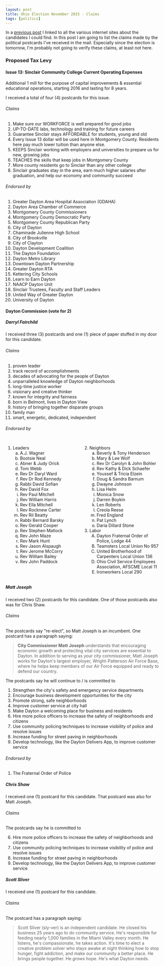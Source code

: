 ```yaml
---
layout: post
title: Ohio Election November 2015 - Claims
tags: [politics]
---
```


In a [previous post](/ohio_election_november_2015/) I linked to all the various internet sites about the candidates I could find. In this post I am going to list the claims made by the political postcards I've received in the mail. Especially since the election is tomorrow, I'm probably not going to verify these claims, at least not here.

### Proposed Tax Levy

#### Issue 13: Sinclair Community College Current Operating Expenses

Additional 1 mill for the purpose of capital improvements & essential educational operations, starting 2016 and lasting for 8 years.

I received a total of four (4) postcards for this issue.

###### Claims

1. Make sure our WORKFORCE is well prepared for good jobs
2. UP-TO-DATE labs, technology and training for future careers
3. Guarantee Sinclair stays AFFORDABLE for students, young and old
4. Every Issue 13 dollar will be used here in Montgomery County. Residents here pay much lower tuition than anyone else.
5. KEEPS Sinclair working with employers and universities to prepare us for new, growing jobs
6. TEACHES the skills that keep jobs in Montgomery County
7. More county residents go to Sinclair than any other college
8. Sinclair graduates stay in the area, earn much higher salaries after graduation, and help our economy and community succeed

###### Endorsed by

1. Greater Dayton Area Hospital Association (GDAHA)
2. Dayton Area Chamber of Commerce
3. Montgomery County Commissioners
4. Montgomery County Democratic Party
5. Montgomery County Republican Party
6. City of Dayton
7. Chaminade Julienne High School
8. City of Brookville
9. City of Clayton
10. Dayton Development Coalition
11. The Dayton Foundation
12. Dayton Metro Library
13. Downtown Dayton Partnership
14. Greater Dayton RTA
15. Kettering City Schools
16. Learn to Earn Dayton
17. NAACP Dayton Unit
18. Sinclair Trustees, Faculty and Staff Leaders
19. United Way of Greater Dayton
20. University of Dayton

#### Dayton Commission (vote for 2)

##### Darryl Fairchild

I received three (3) postcards and one (1) piece of paper stuffed in my door for this candidate.

###### Claims

1. proven leader
2. track record of accomplishments
3. decades of advocating for the people of Dayton
4. unparralleled knowledge of Dayton neighborhoods
5. long-time justice worker
6. visionary and creative thinker
7. known for integrity and fairness
8. born in Belmont, lives in Dayton View
9. history of bringing together disparate groups
10. family man
11. smart, energetic, dedicated, independent

###### Endorsed by

<div style="display: flex;"><div style="flex: 1;">
<ol type="1" >
 <li>Leaders
 <ol type="a">
  <li>A.J. Wagner</li>
  <li>Bootsie Neal</li>
  <li>Abner & Judy Orick</li>
  <li>Tom Webb</li>
  <li>Rev Dr Daryl Ward</li>
  <li>Rev Dr Rod Kennedy</li>
  <li>Rabbi David Sofian</li>
  <li>Rev David Fox</li>
  <li>Rev Paul Mitchell</li>
  <li>Rev William Harris</li>
  <li>Rev Ella Mitchell</li>
  <li>Rev Rocknew Carter</li>
  <li>Rev Ril Beatty</li>
  <li>Rabbi Bernard Barsky</li>
  <li>Rev Gerald Cooper</li>
  <li>Rev Stephen Matlock</li>
  <li>Rev John Maze</li>
  <li>Rev Mark Hunt</li>
  <li>Rev Jason Alspaugh</li>
  <li>Rev Jerome McCorry</li>
  <li>Rev William Bailey</li>
  <li>Rev John Paddock</li>
 </ol>
 </li>
</ol>

</div><div style="flex: 1;">

<ol type="1" start="2">
 <li>Neighbors
 <ol type="a">
  <li>Beverly & Tony Henderson</li>
  <li>Mary & Lee Wolf</li>
  <li>Rev Dr Carolyn & John Bohler</li>
  <li>Rev Kathy & Dick Schaefer</li>
  <li>Youssef & Tricia Elzein</li>
  <li>Doug & Sandra Barnum</li>
  <li>Dwayne Johnson</li>
  <li>Lisa Helm</li>
  <li>Monica Snow</li>
  <li>Darren Boykin</li>
  <li>Len Roberts</li>
  <li>Creola Reese</li>
  <li>Fred England</li>
  <li>Pat Lynch</li>
  <li>Daria Dillard Stone</li>
 </ol>
 <li>Labor
 <ol type="A">
  <li>Dayton Fraternal Order of Police, Lodge 44</li>
  <li>Teamsters Local Union No 957</li>
  <li>United Brotherhood of Carpenters Local Union 136</li>
  <li>Ohio Civil Service Employees Association, AFSCME Local 11</li>
  <li>Ironworkers Local 290</li>
 </ol>
 </li>
</ol>

</div></div>

##### Matt Joseph

I received two (2) postcards for this candidate. One of those postcards also was for Chris Shaw.

###### Claims

The postcards say "re-elect", so Matt Joseph is an incumbent. One postcard has a paragraph saying:

> **City Commissioner Matt Joseph** understands that encouraging economic growth and protecting vital city services are essential to Dayton. In addition to serving as your city commissioner, Matt Joseph works for Dayton's largest employer, Wright-Patterson Air Force Base, where he helps keep members of our Air Force equipped and ready to defend our country.

The postcards say he will continue to / is committed to

1. Strengthen the city's safety and emergency service departments
2. Encourage business development opportunities for the city
3. Promote strong, safe neighborhoods
4. Improve customer service at city hall
5. Make Dayton a welcoming place for business and residents
6. Hire more police officers to increase the safety of neighborhoods and citizens
7. Use community policing techniques to increase visibility of police and resolve issues
8. Increase funding for street paving in neighborhoods
9. Develop technology, like the Dayton Delivers App, to improve customer service

###### Endorsed by

1. The Fraternal Order of Police

##### Chris Shaw

I received one (1) postcard for this candidate. That postcard was also for Matt Joseph.

###### Claims

The postcards say he is committed to

6. Hire more police officers to increase the safety of neighborhoods and citizens
7. Use community policing techniques to increase visibility of police and resolve issues
8. Increase funding for street paving in neighborhoods
9. Develop technology, like the Dayton Delivers App, to improve customer service

##### Scott Sliver

I received one (1) postcard for this candidate.

###### Claims

The postcard has a paragraph saying:

> Scott Sliver (sly-ver) is an independent candidate. He closed his business 25 years ago to do community service. He's responsible for feeding nearly 1,000 families in the Miami Valley every month. He listens, he's compassionate, he takes action. It's time to elect a creative problem solver who stays awake at night thinking how to stop hunger, fight addiction, and make our community a better place. He brings people together. He *grows* hope. He's what Dayton needs.
